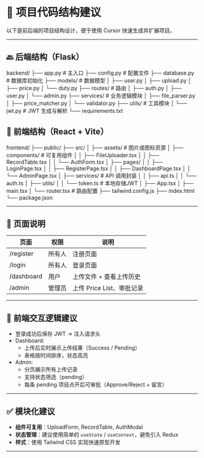 # 🧱 项目代码结构建议

以下是前后端的项目结构设计，便于使用 Cursor 快速生成并扩展项目。

---

## 🔙 后端结构（Flask）
backend/
├── app.py # 主入口
├── config.py # 配置文件
├── database.py # 数据库初始化
├── models/ # 数据模型
│ ├── user.py
│ ├── upload.py
│ ├── price.py
│ └── duty.py
├── routes/ # 路由
│ ├── auth.py
│ ├── user.py
│ └── admin.py
├── services/ # 业务逻辑模块
│ ├── file_parser.py
│ ├── price_matcher.py
│ └── validator.py
├── utils/ # 工具模块
│ └── jwt.py # JWT 生成与解析
└── requirements.txt

## 🎨 前端结构（React + Vite）
frontend/
├── public/
├── src/
│ ├── assets/ # 图片或图标资源
│ ├── components/ # 可复用组件
│ │ ├── FileUploader.tsx
│ │ ├── RecordTable.tsx
│ │ └── AuthForm.tsx
│ ├── pages/
│ │ ├── LoginPage.tsx
│ │ ├── RegisterPage.tsx
│ │ ├── DashboardPage.tsx
│ │ └── AdminPage.tsx
│ ├── services/ # API 调用封装
│ │ ├── api.ts
│ │ └── auth.ts
│ ├── utils/
│ │ └── token.ts # 本地存储JWT
│ ├── App.tsx
│ ├── main.tsx
│ └── router.tsx # 路由配置
├── tailwind.config.js
├── index.html
└── package.json

---

## 🔑 页面说明

| 页面           | 权限       | 说明                             |
|----------------|------------|----------------------------------|
| /register       | 所有人     | 注册页面                         |
| /login          | 所有人     | 登录页面                         |
| /dashboard      | 用户       | 上传文件 + 查看上传历史          |
| /admin          | 管理员     | 上传 Price List、审批记录        |

---

## 🧪 前端交互逻辑建议

- 登录成功后保存 JWT → 注入请求头
- Dashboard:
  - 上传后实时展示上传结果（Success / Pending）
  - 表格按时间排序，状态高亮
- Admin:
  - 分页展示所有上传记录
  - 支持状态筛选（pending）
  - 每条 pending 项目点开后可审批（Approve/Reject + 留言）

---

## ✅ 模块化建议

- **组件可复用**：UploadForm, RecordTable, AuthModal
- **状态管理**：建议使用简单的 `useState` / `useContext`，避免引入 Redux
- **样式**：使用 Tailwind CSS 实现快速原型开发

---
